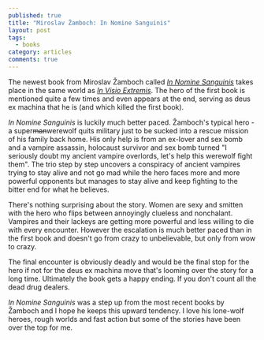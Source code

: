 ```yaml
---
published: true
title: "Miroslav Žamboch: In Nomine Sanguinis"
layout: post
tags: 
  - books
category: articles
comments: true
---
```


The newest book from Miroslav Žamboch called [*In Nomine Sanguinis*](https://www.goodreads.com/book/show/23153484-in-nomine-sanguinis) takes place in the same world as [*In Visio Extremis*](https://www.goodreads.com/book/show/13367862-visio-in-extremis). The hero of the first book is mentioned quite a few times and even appears at the end, serving as deus ex machina that he is (and which killed the first book).

*In Nomine Sanguinis* is luckily much better paced. Žamboch's typical hero - a super<del>man</del>werewolf quits military just to be sucked into a rescue mission of his family back home. His only help is from  an ex-lover and sex bomb and a vampire assassin, holocaust survivor and sex bomb turned "I seriously doubt my ancient vampire overlords, let's help this werewolf fight them". The trio step by step uncovers a conspiracy of ancient vampires trying to stay alive and not go mad while the hero faces more and more powerful opponents but manages to stay alive and keep fighting to the bitter end for what he believes.

There's nothing surprising about the story. Women are sexy and smitten with the hero who flips between annoyingly clueless and nonchalant. Vampires and their lackeys are getting more powerful and less willing to die with every encounter. However the escalation is much better paced than in the first book and doesn't go from crazy to unbelievable, but only from wow to crazy.

The final encounter is obviously deadly and would be the final stop for the hero if not for the deus ex machina move that's looming over the story for a long time. Ultimately the book gets a happy ending. If you don't count all the dead drug dealers.

*In Nomine Sanguinis* was a step up from the most recent books by Žamboch and I hope he keeps this upward tendency. I love his lone-wolf heroes, rough worlds and fast action but some of the stories have been over the top for me.
